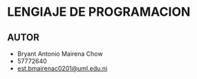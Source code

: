 # LENGIAJE DE PROGRAMACION

## AUTOR

- Bryant Antonio Mairena Chow
- 57772640
- est.bmairenac0201@uml.edu.ni
